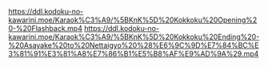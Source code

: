 https://ddl.kodoku-no-kawarini.moe/Karaok%C3%A9/%5BKnK%5D%20Kokkoku%20Opening%20-%20Flashback.mp4
https://ddl.kodoku-no-kawarini.moe/Karaok%C3%A9/%5BKnK%5D%20Kokkoku%20Ending%20-%20Asayake%20to%20Nettaigyo%20%28%E6%9C%9D%E7%84%BC%E3%81%91%E3%81%A8%E7%86%B1%E5%B8%AF%E9%AD%9A%29.mp4